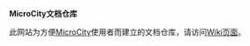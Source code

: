 **MicroCity文档仓库** 

此网站为方便[MicroCity](https://microcity.github.io/)使用者而建立的文档仓库，请访问[Wiki页面](https://gitee.com/mixwind/microcity/wikis)。


